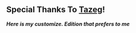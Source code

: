 ## Special Thanks To [Tazeg](https://github.com/Tazeg/i3status)!
**_Here is my customize. Edition that prefers to me_**
